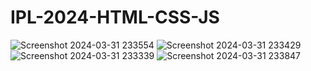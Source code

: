 # IPL-2024-HTML-CSS-JS

![Screenshot 2024-03-31 233554](https://github.com/amishab25/IPL-2024-HTML-CSS-JS/assets/162141036/b767829e-fcbe-4c04-9b5d-c8a434472b0e)
![Screenshot 2024-03-31 233429](https://github.com/amishab25/IPL-2024-HTML-CSS-JS/assets/162141036/ea764d9d-78d6-4bce-a4fb-0c9d43fe6061)
![Screenshot 2024-03-31 233339](https://github.com/amishab25/IPL-2024-HTML-CSS-JS/assets/162141036/55270e82-bf55-455c-b2e0-7da907956226)
![Screenshot 2024-03-31 233847](https://github.com/amishab25/IPL-2024-HTML-CSS-JS/assets/162141036/1f988b99-8881-4724-9ac5-d79d5ebb9179)

